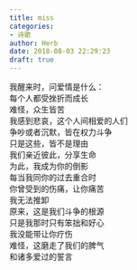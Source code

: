 ```yaml
---  
title: miss  
categories:  
- 诗歌  
author: Herb  
date: 2018-08-03 22:29:23  
draft: true
---  
```

我醒来时，问爱情是什么：  
每个人都受挫折而成长  
难怪，众生皆苦    
我感到悲哀，这个人间相爱的人们  
争吵或者沉默，皆在权力斗争  
只是这些，皆不是理由    
我们亲近彼此，分享生命  
为此，我成为你的倒影  
每当我同你的过去重合时  
你曾受到的伤痛，让你痛苦  
我无法推卸  
原来，这是我们斗争的根源    
只是我那时只有笨拙和好心  
我没能带让你疗伤  
难怪，这磨走了我们的脾气  
和诸多爱过的誓言